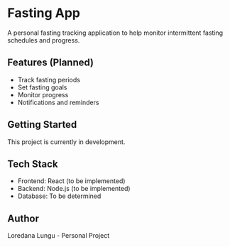 # Fasting App

A personal fasting tracking application to help monitor intermittent fasting schedules and progress.

## Features (Planned)

- Track fasting periods
- Set fasting goals
- Monitor progress
- Notifications and reminders

## Getting Started

This project is currently in development.

## Tech Stack

- Frontend: React (to be implemented)
- Backend: Node.js (to be implemented)
- Database: To be determined

## Author

Loredana Lungu - Personal Project
